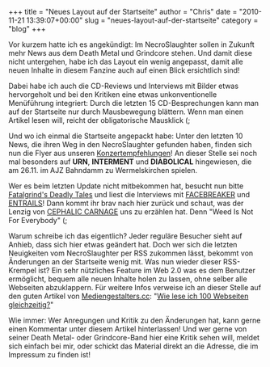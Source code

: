 +++
title = "Neues Layout auf der Startseite"
author = "Chris"
date = "2010-11-21 13:39:07+00:00"
slug = "neues-layout-auf-der-startseite"
category = "blog"
+++

Vor kurzem hatte ich es angekündigt: Im NecroSlaughter sollen in Zukunft mehr News aus dem Death Metal und Grindcore stehen. Und damit diese nicht untergehen, habe ich das Layout ein wenig angepasst, damit alle neuen Inhalte in diesem Fanzine auch auf einen Blick ersichtlich sind!

Dabei habe ich auch die CD-Reviews und Interviews mit Bilder etwas hervorgeholt und bei den Kritiken eine etwas unkonventionelle Menüführung integriert: Durch die letzten 15 CD-Besprechungen kann man auf der Startseite nur durch Mausbewegung blättern. Wenn man einen Artikel lesen will, reicht der obligatorische Mausklick (;

Und wo ich einmal die Startseite angepackt habe: Unter den letzten 10 News, die ihren Weg in den NecroSlaughter gefunden haben, finden sich nun die Flyer aus unseren <a href="http://necroslaughter.de/konzert-empfehlungen/">Konzertempfehlungen</a>! An dieser Stelle sei noch mal besonders auf **URN**, **INTERMENT** und **DIABOLICAL** hingewiesen, die am 26.11. im AJZ Bahndamm zu Wermelskirchen spielen.

Wer es beim letzten Update nicht mitbekommen hat, besucht nun bitte <a href="http://fatalgrind.blogspot.com/">Fatalgrind's Deadly Tales</a> und liest die Interviews mit <a href="http://fatalgrind.blogspot.com/2010/10/facebreaker.html">FACEBREAKER</a> und <a href="http://fatalgrind.blogspot.com/2010/09/entrails.html">ENTRAILS</a>! Dann kommt ihr brav nach hier zurück und schaut, was der Lenzig von <a href="http://necroslaughter.de/2010/11/cephalic-carnage-weed-is-not-for-everybody/">CEPHALIC CARNAGE</a> uns zu erzählen hat. Denn "Weed Is Not For Everybody" (;

Warum schreibe ich das eigentlich? Jeder reguläre Besucher sieht auf Anhieb, dass sich hier etwas geändert hat. Doch wer sich die letzten Neuigkeiten vom NecroSlaughter per RSS zukommen lässt, bekommt von Änderungen an der Startseite wenig mit. Was nun wieder dieser RSS-Krempel ist? Ein sehr nützliches Feature im Web 2.0 was es dem Benutzer ermöglicht, bequem alle neuen Inhalte holen zu lassen, ohne selber alle Webseiten abzuklappern. Für weitere Infos verweise ich an dieser Stelle auf den guten Artikel von <a href="http://www.mediengestalter.cc">Mediengestalters.cc</a>: "<a href="http://www.mediengestalter.cc/2009/12/04/web20/wie-man-100-webseiten-gleichzeitig-liest-eine-rss-anleitung-fur-normalsurfer/">Wie lese ich 100 Webseiten gleichzeitig?</a>"

Wie immer: Wer Anregungen und Kritik zu den Änderungen hat, kann gerne einen Kommentar unter diesem Artikel hinterlassen!
Und wer gerne von seiner Death Metal- oder Grindcore-Band hier eine Kritik sehen will, meldet sich einfach bei mir, oder schickt das Material direkt an die Adresse, die im Impressum zu finden ist!

